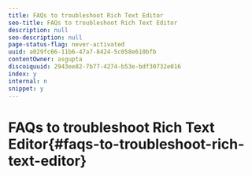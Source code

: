 ```yaml
---
title: FAQs to troubleshoot Rich Text Editor
seo-title: FAQs to troubleshoot Rich Text Editor
description: null
seo-description: null
page-status-flag: never-activated
uuid: a029fc66-11b6-47a7-8424-5c058e610bfb
contentOwner: asgupta
discoiquuid: 2943ee82-7b77-4274-b53e-bdf30732e016
index: y
internal: n
snippet: y
---
```


# FAQs to troubleshoot Rich Text Editor{#faqs-to-troubleshoot-rich-text-editor}

